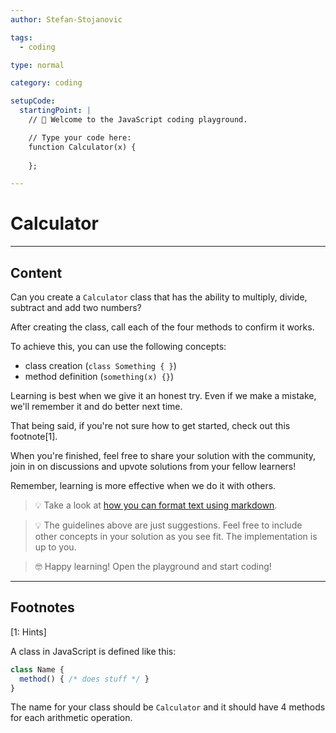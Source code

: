 ```yaml
---
author: Stefan-Stojanovic

tags:
  - coding

type: normal

category: coding

setupCode:
  startingPoint: |
    // 👋 Welcome to the JavaScript coding playground.

    // Type your code here:
    function Calculator(x) { 
    
    };

---
```


# Calculator

---

## Content

Can you create a `Calculator` class that has the ability to multiply, divide, subtract and add two numbers?

After creating the class, call each of the four methods to confirm it works.

To achieve this, you can use the following concepts:
- class creation (`class Something { }`)
- method definition (`something(x) {}`)

Learning is best when we give it an honest try. Even if we make a mistake, we'll remember it and do better next time.

That being said, if you're not sure how to get started, check out this footnote[1]. 

When you're finished, feel free to share your solution with the community, join in on discussions and upvote solutions from your fellow learners!

Remember, learning is more effective when we do it with others.

> 💡 Take a look at [how you can format text using markdown](https://www.enki.com/glossary/general/markdown-formatting).

> 💡 The guidelines above are just suggestions. Feel free to include other concepts in your solution as you see fit. The implementation is up to you.

> 🤓 Happy learning! Open the playground and start coding!


---

## Footnotes

[1: Hints]

A class in JavaScript is defined like this:

```javascript
class Name {
  method() { /* does stuff */ }
}
```

The name for your class should be `Calculator` and it should have 4 methods for each arithmetic operation.